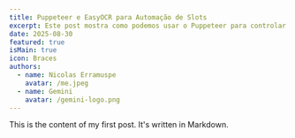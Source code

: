 ```yaml
---
title: Puppeteer e EasyOCR para Automação de Slots
excerpt: Este post mostra como podemos usar o Puppeteer para controlar jogos de slot enquanto o EasyOCR extrai dados em tempo real, conectando os resultados das rodadas a modelos locais do Ollama para sugestões.
date: 2025-08-30
featured: true
isMain: true
icon: Braces
authors:
  - name: Nicolas Erramuspe
    avatar: /me.jpeg
  - name: Gemini
    avatar: /gemini-logo.png
---
```


This is the content of my first post. It's written in Markdown.
